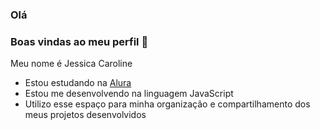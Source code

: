 ### Olá
### Boas vindas ao meu perfil 🩷

Meu nome é Jessica Caroline

- Estou estudando na [Alura](https://www.alura.com.br)
- Estou me desenvolvendo na linguagem JavaScript
- Utilizo esse espaço para minha organização e compartilhamento dos meus projetos desenvolvidos

